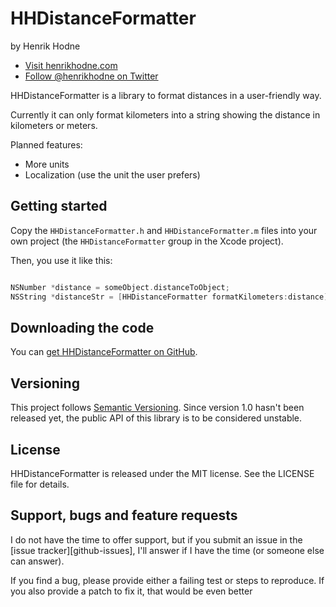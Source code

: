 # HHDistanceFormatter

by Henrik Hodne

- [Visit henrikhodne.com](http://henrikhodne.com)
- [Follow @henrikhodne on Twitter](http://twitter.com/henrikhodne)

HHDistanceFormatter is a library to format distances in a user-friendly way.

Currently it can only format kilometers into a string showing the distance in
kilometers or meters.

Planned features:

* More units
* Localization (use the unit the user prefers)

## Getting started

Copy the `HHDistanceFormatter.h` and `HHDistanceFormatter.m` files into your
own project (the `HHDistanceFormatter` group in the Xcode project).

Then, you use it like this:

``` Objective-C

NSNumber *distance = someObject.distanceToObject;
NSString *distanceStr = [HHDistanceFormatter formatKilometers:distance];

```

## Downloading the code

You can [get HHDistanceFormatter on GitHub][github-project].

[github-project]: https://github.com/henrikhodne/HHDistanceFormatter

## Versioning

This project follows [Semantic Versioning][semver]. Since version 1.0 hasn't
been released yet, the public API of this library is to be considered unstable.

[semver]: http://semver.org

## License

HHDistanceFormatter is released under the MIT license. See the LICENSE file for
details.

## Support, bugs and feature requests

I do not have the time to offer support, but if you submit an issue in the
[issue tracker][github-issues], I'll answer if I have the time (or someone else
can answer).

If you find a bug, please provide either a failing test or steps to reproduce.
If you also provide a patch to fix it, that would be even better
